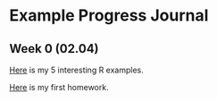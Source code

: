 # Example Progress Journal

## Week 0 (02.04)

[Here](files/hw0_alihan_zer.html) is my 5 interesting R examples.

[Here](files/2017402156_HW1.html) is my first homework. 